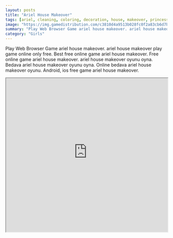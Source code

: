 ```yaml
---
layout: posts
title: "Ariel House Makeover"
tags: [ariel, cleaning, coloring, decoration, house, makeover, princess, free, online, games, oyna, game, free, games, play, play, games]
image: "https://img.gamedistribution.com/c3810d4a9513b028fc0f2a83cb6d7b50.jpg"
summary: "Play Web Browser Game ariel house makeover. ariel house makeover play game online only free. Best free online game ariel house makeover. Free online game ariel house makeover. ariel house makeover oyunu oyna. Bedava ariel house makeover oyunu oyna. Online bedava ariel house makeover oyunu. Android, ios free game ariel house makeover."
category: "Girls"
---
```


Play Web Browser Game ariel house makeover. ariel house makeover play game online only free. Best free online game ariel house makeover. Free online game ariel house makeover. ariel house makeover oyunu oyna. Bedava ariel house makeover oyunu oyna. Online bedava ariel house makeover oyunu. Android, ios free game ariel house makeover.

<iframe width="100%" height="480px;" src="https://flash.gamedistribution.com?game=c3810d4a9513b028fc0f2a83cb6d7b50"></iframe>